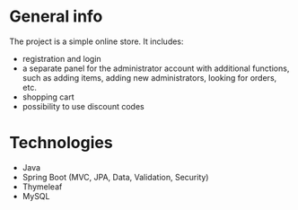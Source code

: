 # General info

The project is a simple online store. It includes:
* registration and login
* a separate panel for the administrator account with additional functions, such as adding items, adding new administrators, looking for orders, etc.
* shopping cart
* possibility to use discount codes

# Technologies

* Java
* Spring Boot (MVC, JPA, Data, Validation, Security)
* Thymeleaf
* MySQL

